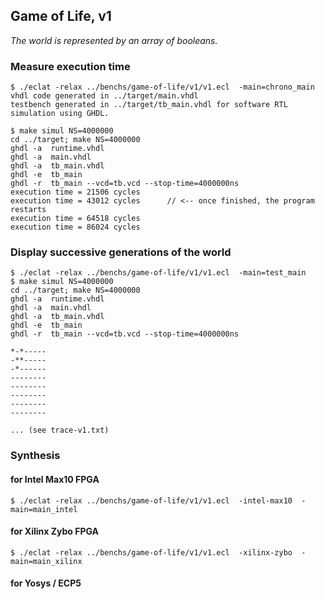 ## Game of Life, v1

*The world is represented by an array of booleans.*

### Measure execution time

```
$ ./eclat -relax ../benchs/game-of-life/v1/v1.ecl  -main=chrono_main
vhdl code generated in ../target/main.vhdl 
testbench generated in ../target/tb_main.vhdl for software RTL simulation using GHDL.

$ make simul NS=4000000
cd ../target; make NS=4000000
ghdl -a  runtime.vhdl
ghdl -a  main.vhdl
ghdl -a  tb_main.vhdl
ghdl -e  tb_main
ghdl -r  tb_main --vcd=tb.vcd --stop-time=4000000ns
execution time = 21506 cycles 
execution time = 43012 cycles      // <-- once finished, the program restarts
execution time = 64518 cycles 
execution time = 86024 cycles 
```

### Display successive generations of the world

```
$ ./eclat -relax ../benchs/game-of-life/v1/v1.ecl  -main=test_main
$ make simul NS=4000000
cd ../target; make NS=4000000
ghdl -a  runtime.vhdl
ghdl -a  main.vhdl
ghdl -a  tb_main.vhdl
ghdl -e  tb_main
ghdl -r  tb_main --vcd=tb.vcd --stop-time=4000000ns
 
*-*----- 
-**----- 
-*------ 
-------- 
-------- 
-------- 
-------- 
-------- 

... (see trace-v1.txt)
```

### Synthesis

#### for Intel Max10 FPGA

```
$ ./eclat -relax ../benchs/game-of-life/v1/v1.ecl  -intel-max10  -main=main_intel
```

#### for Xilinx Zybo FPGA

```
$ ./eclat -relax ../benchs/game-of-life/v1/v1.ecl  -xilinx-zybo  -main=main_xilinx
```

#### for Yosys / ECP5